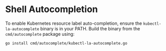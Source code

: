 # Shell Autocompletion

To enable Kubernetes resource label auto-completion, ensure the `kubectl-la-autocomplete` binary is in your PATH. Build the binary from the `cmd/autocomplete` package using:

```
go install cmd/autocomplete/kubectl-la-autocomplete.go 
```
